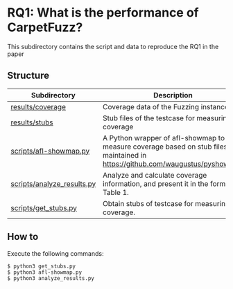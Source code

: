 # RQ1: What is the performance of CarpetFuzz?
This subdirectory contains the script and data to reproduce the RQ1 in the paper

## Structure

|Subdirectory|Description|
|----|----|
|[results/coverage](results/coverage/)|Coverage data of the Fuzzing instances.|
|[results/stubs](results/stubs/)|Stub files of the testcase for measuring coverage|
|[scripts/afl-showmap.py](scripts/afl-showmap.py)|A Python wrapper of afl-showmap to measure coverage based on stub files, maintained in https://github.com/waugustus/pyshowmap|
|[scripts/analyze_results.py](scripts/analyze_results.py)|Analyze and calculate coverage information, and present it in the format of Table 1.|
|[scripts/get_stubs.py](scripts/get_stubs.py)|Obtain stubs of testcase for measuring coverage.|


## How to

Execute the following commands:

```
$ python3 get_stubs.py
$ python3 afl-showmap.py
$ python3 analyze_results.py
```